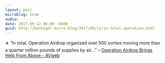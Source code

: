 ```yaml
---
layout: post
microblog: true
audio: 
date: 2017-09-12 06:09 -0400
guid: http://benhager.micro.blog/2017/09/12/in-total-operation.html
---
```

✈️ “In total, Operation Airdrop organized over 500 sorties moving more than a quarter million pounds of supplies by air…” – [Operation Airdrop Brings Help From Above - AVweb](https://www.avweb.com/avwebflash/news/Operation-Airdrop-Brings-Help-From-Above-229612-1.html)
